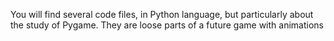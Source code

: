 You will find several code files, in Python language, but particularly about the study of Pygame.
They are loose parts of a future game with animations
